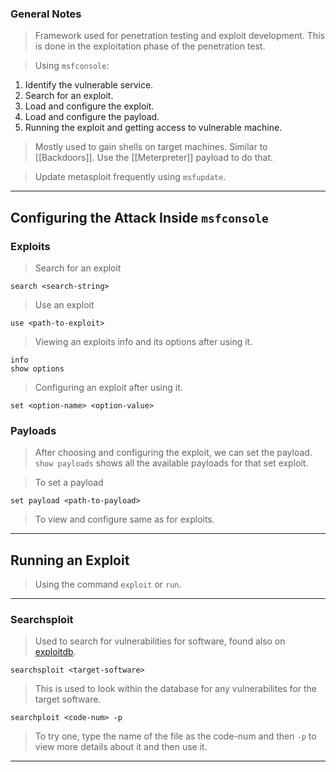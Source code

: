 
### General Notes

> Framework used for penetration testing and exploit development.
> This is done in the exploitation phase of the penetration test.

> Using `msfconsole`:
1. Identify the vulnerable service.
2. Search for an exploit.
3. Load and configure the exploit.
4. Load and configure the payload.
5. Running the exploit and getting access to vulnerable machine.

> Mostly used to gain shells on target machines. Similar to [[Backdoors]].
> Use the [[Meterpreter]] payload to do that.

>Update metasploit frequently using `msfupdate`.

---

## Configuring the Attack Inside `msfconsole`

### Exploits

> Search for an exploit
```
search <search-string>
```

> Use an exploit
```
use <path-to-exploit>
```

> Viewing an exploits info and its options after using it.
```
info
show options
```

>Configuring an exploit after using it.
```
set <option-name> <option-value>
```


### Payloads

> After choosing and configuring the exploit, we can set the payload.
> `show payloads` shows all the available payloads for that set exploit.

>To set a payload
```
set payload <path-to-payload>
```

> To view and configure same as for exploits.

---

## Running an Exploit

> Using the command `exploit` or `run`.

---

### Searchsploit

> Used to search for vulnerabilities for software, found also on [exploitdb](https://www.exploit-db.com/).

```shell
searchsploit <target-software>
```
> This is used to look within the database for any vulnerabilites for the target software.

```
searchploit <code-num> -p
```
> To try one, type the name of the file as the code-num and then `-p` to view more details about it and then use it.

---

